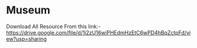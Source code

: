 # Museum
Download All Resource From this link:-
https://drive.google.com/file/d/1i2zU16wiPHEdmHzEtC6wPD4hBqZctpFd/view?usp=sharing
